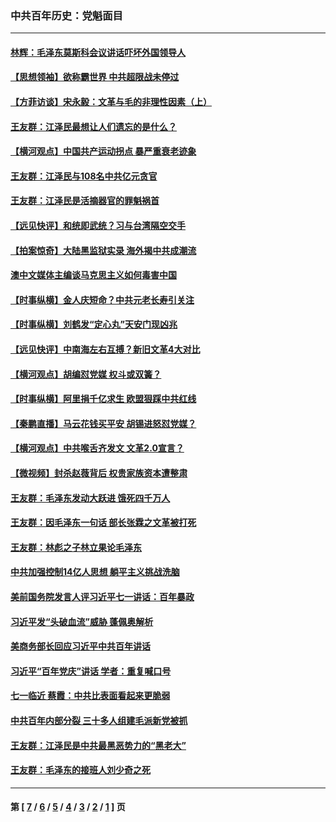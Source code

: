 ### 中共百年历史：党魁面目
---
#### [林辉：毛泽东莫斯科会议讲话吓坏外国领导人](../../pages/nf1176107/n13917931.md?07180430) 
#### [【思想领袖】欲称霸世界 中共超限战未停过](../../pages/nf1176107/n13745142.md?07180430) 
#### [【方菲访谈】宋永毅：文革与毛的非理性因素（上）](../../pages/nf1176107/n13469956.md?07180430) 
#### [王友群：江泽民最想让人们遗忘的是什么？](../../pages/nf1176107/n13408949.md?07180430) 
#### [【横河观点】中国共产运动拐点 暴严重衰老迹象](../../pages/nf1176107/n13388333.md?07180430) 
#### [王友群：江泽民与108名中共亿元贪官](../../pages/nf1176107/n13352358.md?07180430) 
#### [王友群：江泽民是活摘器官的罪魁祸首](../../pages/nf1176107/n13336903.md?07180430) 
#### [【远见快评】和统即武统？习与台湾隔空交手](../../pages/nf1176107/n13297739.md?07180430) 
#### [【拍案惊奇】大陆黑监狱实录 海外揭中共成潮流](../../pages/nf1176107/n13288853.md?07180430) 
#### [澳中文媒体主编谈马克思主义如何毒害中国](../../pages/nf1176107/n13257387.md?07180430) 
#### [【时事纵横】金人庆短命？中共元老长寿引关注](../../pages/nf1176107/n13217934.md?07180430) 
#### [【时事纵横】刘鹤发“定心丸”天安门现凶兆](../../pages/nf1176107/n13215416.md?07180430) 
#### [【远见快评】中南海左右互搏？新旧文革4大对比](../../pages/nf1176107/n13214745.md?07180430) 
#### [【横河观点】胡编怼党媒 权斗或双簧？](../../pages/nf1176107/n13210864.md?07180430) 
#### [【时事纵横】阿里捐千亿求生 欧盟狠踩中共红线](../../pages/nf1176107/n13206431.md?07180430) 
#### [【秦鹏直播】马云花钱买平安 胡锡进怒怼党媒？](../../pages/nf1176107/n13206392.md?07180430) 
#### [【横河观点】中共喉舌齐发文 文革2.0宣言？](../../pages/nf1176107/n13201248.md?07180430) 
#### [【微视频】封杀赵薇背后 权贵家族资本遭整肃](../../pages/nf1176107/n13197798.md?07180430) 
#### [王友群：毛泽东发动大跃进 饿死四千万人](../../pages/nf1176107/n13177158.md?07180430) 
#### [王友群：因毛泽东一句话 部长张霖之文革被打死](../../pages/nf1176107/n13161711.md?07180430) 
#### [王友群：林彪之子林立果论毛泽东](../../pages/nf1176107/n13128622.md?07180430) 
#### [中共加强控制14亿人思想 躺平主义挑战洗脑](../../pages/nf1176107/n13094299.md?07180430) 
#### [美前国务院发言人评习近平七一讲话：百年暴政](../../pages/nf1176107/n13066986.md?07180430) 
#### [习近平发“头破血流”威胁 蓬佩奥解析](../../pages/nf1176107/n13063604.md?07180430) 
#### [美商务部长回应习近平中共百年讲话](../../pages/nf1176107/n13062903.md?07180430) 
#### [习近平“百年党庆”讲话 学者：重复喊口号](../../pages/nf1176107/n13061411.md?07180430) 
#### [七一临近 蔡霞：中共比表面看起来更脆弱](../../pages/nf1176107/n13056418.md?07180430) 
#### [中共百年内部分裂 三十多人组建毛派新党被抓](../../pages/nf1176107/n13044023.md?07180430) 
#### [王友群：江泽民是中共最黑恶势力的“黑老大”](../../pages/nf1176107/n13022180.md?07180430) 
#### [王友群：毛泽东的接班人刘少奇之死](../../pages/nf1176107/n12991772.md?07180430) 

---
#### 第 [ [7](./7.md?07180430) / [6](./6.md?07180430) / [5](./5.md?07180430) / [4](./4.md?07180430) / [3](./3.md?07180430) / [2](./2.md?07180430) / [1](./1.md?07180430) ] 页
